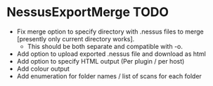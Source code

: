 # NessusExportMerge TODO

- Fix merge option to specify directory with .nessus files to merge 
[presently only current directory works].
	- This should be both separate and compatible with -o.
- Add option to upload exported .nessus file and download as html
- Add option to specify HTML output (Per plugin / per host)
- Add colour output
- Add enumeration for folder names / list of scans for each folder
